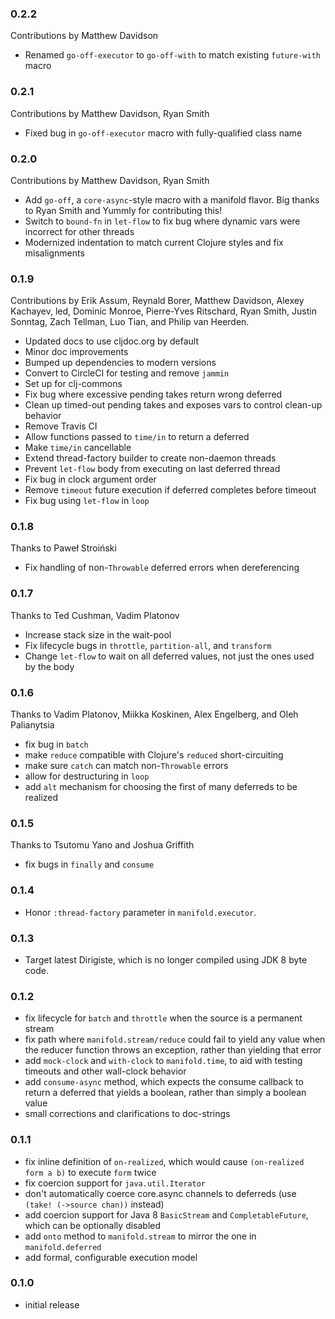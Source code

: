 ### 0.2.2

Contributions by Matthew Davidson

* Renamed `go-off-executor` to `go-off-with` to match existing `future-with` macro

### 0.2.1

Contributions by Matthew Davidson, Ryan Smith

* Fixed bug in `go-off-executor` macro with fully-qualified class name

### 0.2.0

Contributions by Matthew Davidson, Ryan Smith

* Add `go-off`, a `core-async`-style macro with a manifold flavor. Big thanks to Ryan Smith and Yummly for contributing this!
* Switch to `bound-fn` in `let-flow` to fix bug where dynamic vars were incorrect for other threads 
* Modernized indentation to match current Clojure styles and fix misalignments

### 0.1.9

Contributions by Erik Assum, Reynald Borer, Matthew Davidson, Alexey Kachayev, led, Dominic Monroe, Pierre-Yves Ritschard, Ryan Smith, Justin Sonntag, Zach Tellman, Luo Tian, and Philip van Heerden.

* Updated docs to use cljdoc.org by default
* Minor doc improvements
* Bumped up dependencies to modern versions
* Convert to CircleCI for testing and remove `jammin`
* Set up for clj-commons
* Fix bug where excessive pending takes return wrong deferred
* Clean up timed-out pending takes and exposes vars to control clean-up behavior
* Remove Travis CI
* Allow functions passed to `time/in` to return a deferred
* Make `time/in` cancellable
* Extend thread-factory builder to create non-daemon threads
* Prevent `let-flow` body from executing on last deferred thread
* Fix bug in clock argument order
* Remove `timeout` future execution if deferred completes before timeout
* Fix bug using `let-flow` in `loop`

### 0.1.8

Thanks to Paweł Stroiński

* Fix handling of non-`Throwable` deferred errors when dereferencing

### 0.1.7

Thanks to Ted Cushman, Vadim Platonov

* Increase stack size in the wait-pool
* Fix lifecycle bugs in `throttle`, `partition-all`, and `transform`
* Change `let-flow` to wait on all deferred values, not just the ones used by the body

### 0.1.6

Thanks to Vadim Platonov, Miikka Koskinen, Alex Engelberg, and Oleh Palianytsia

* fix bug in `batch`
* make `reduce` compatible with Clojure's `reduced` short-circuiting
* make sure `catch` can match non-`Throwable` errors
* allow for destructuring in `loop`
* add `alt` mechanism for choosing the first of many deferreds to be realized

### 0.1.5

Thanks to Tsutomu Yano and Joshua Griffith

* fix bugs in `finally` and `consume`

### 0.1.4

* Honor `:thread-factory` parameter in `manifold.executor`.

### 0.1.3

* Target latest Dirigiste, which is no longer compiled using JDK 8 byte code.

### 0.1.2

* fix lifecycle for `batch` and `throttle` when the source is a permanent stream
* fix path where `manifold.stream/reduce` could fail to yield any value when the reducer function throws an exception, rather than yielding that error
* add `mock-clock` and `with-clock` to `manifold.time`, to aid with testing timeouts and other wall-clock behavior
* add `consume-async` method, which expects the consume callback to return a deferred that yields a boolean, rather than simply a boolean value
* small corrections and clarifications to doc-strings


### 0.1.1

* fix inline definition of `on-realized`, which would cause `(on-realized form a b)` to execute `form` twice
* fix coercion support for `java.util.Iterator`
* don't automatically coerce core.async channels to deferreds (use `(take! (->source chan))` instead)
* add coercion support for Java 8 `BasicStream` and `CompletableFuture`, which can be optionally disabled
* add `onto` method to `manifold.stream` to mirror the one in `manifold.deferred`
* add formal, configurable execution model

### 0.1.0

* initial release
